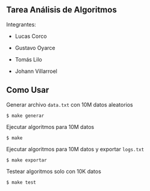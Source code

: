 ## Tarea Análisis de Algoritmos

Integrantes:

*   Lucas Corco

*   Gustavo Oyarce

*   Tomás Lilo

*   Johann Villarroel

## Como Usar

Generar archivo `data.txt` con 10M datos aleatorios

    $ make generar

Ejecutar algoritmos para 10M datos

    $ make

Ejecutar algoritmos para 10M datos y exportar `logs.txt`

    $ make exportar

Testear algoritmos solo con 10K datos

    $ make test
